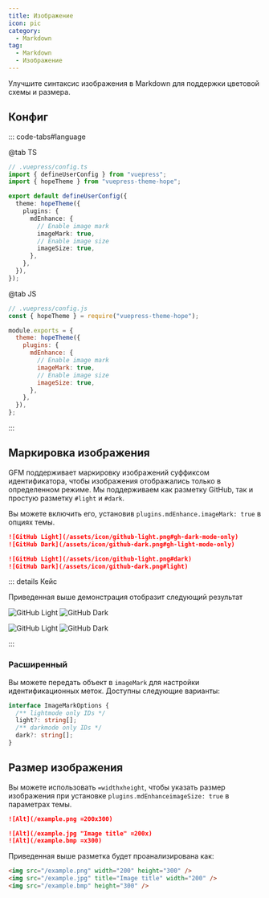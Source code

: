 ```yaml
---
title: Изображение
icon: pic
category:
  - Markdown
tag:
  - Markdown
  - Изображение
---
```


Улучшите синтаксис изображения в Markdown для поддержки цветовой схемы и размера.

<!-- more -->

## Конфиг

::: code-tabs#language

@tab TS

```ts {9-12}
// .vuepress/config.ts
import { defineUserConfig } from "vuepress";
import { hopeTheme } from "vuepress-theme-hope";

export default defineUserConfig({
  theme: hopeTheme({
    plugins: {
      mdEnhance: {
        // Enable image mark
        imageMark: true,
        // Enable image size
        imageSize: true,
      },
    },
  }),
});
```

@tab JS

```js {9-12}
// .vuepress/config.js
const { hopeTheme } = require("vuepress-theme-hope");

module.exports = {
  theme: hopeTheme({
    plugins: {
      mdEnhance: {
        // Enable image mark
        imageMark: true,
        // Enable image size
        imageSize: true,
      },
    },
  }),
};
```

:::

## Маркировка изображения

GFM поддерживает маркировку изображений суффиксом идентификатора, чтобы изображения отображались только в определенном режиме. Мы поддерживаем как разметку GitHub, так и простую разметку `#light` и `#dark`.

Вы можете включить его, установив `plugins.mdEnhance.imageMark: true` в опциях темы.

```md
![GitHub Light](/assets/icon/github-light.png#gh-dark-mode-only)
![GitHub Dark](/assets/icon/github-dark.png#gh-light-mode-only)

![GitHub Light](/assets/icon/github-light.png#dark)
![GitHub Dark](/assets/icon/github-dark.png#light)
```

::: details Кейс

Приведенная выше демонстрация отобразит следующий результат

![GitHub Light](/assets/icon/github-light.png#gh-dark-mode-only)
![GitHub Dark](/assets/icon/github-dark.png#gh-light-mode-only)

![GitHub Light](/assets/icon/github-light.png#dark)
![GitHub Dark](/assets/icon/github-dark.png#light)

:::

### Расширенный

Вы можете передать объект в `imageMark` для настройки идентификационных меток. Доступны следующие варианты:

```ts
interface ImageMarkOptions {
  /** lightmode only IDs */
  light?: string[];
  /** darkmode only IDs */
  dark?: string[];
}
```

## Размер изображения

Вы можете использовать `=widthxheight`, чтобы указать размер изображения при установке `plugins.mdEnhanceimageSize: true` в параметрах темы.

```md
![Alt](/example.png =200x300)

![Alt](/example.jpg "Image title" =200x)
![Alt](/example.bmp =x300)
```

Приведенная выше разметка будет проанализирована как:

```html
<img src="/example.png" width="200" height="300" />
<img src="/example.jpg" title="Image title" width="200" />
<img src="/example.bmp" height="300" />
```
